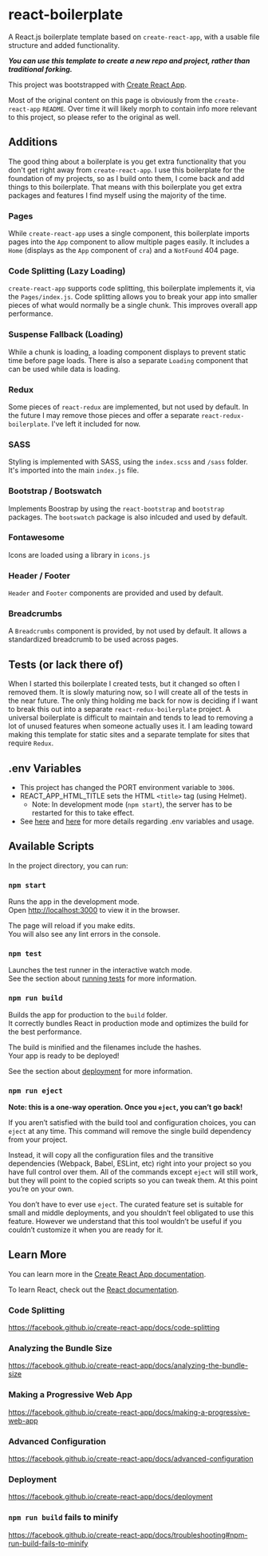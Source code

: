 # react-boilerplate

A React.js boilerplate template based on `create-react-app`, with a usable file structure and added functionality.

**_You can use this template to create a new repo and project, rather than traditional forking._**

This project was bootstrapped with [Create React App](https://github.com/facebook/create-react-app).

Most of the original content on this page is obviously from the `create-react-app` `README`. Over time it will likely morph to contain info more relevant to this project, so please refer to the original as well.

## Additions

The good thing about a boilerplate is you get extra functionality that you don't get right away from `create-react-app`. I use this boilerplate for the foundation of my projects, so as I build onto them, I come back and add things to this boilerplate. That means with this boilerplate you get extra packages and features I find myself using the majority of the time.

### Pages

While `create-react-app` uses a single component, this boilerplate imports pages into the `App` component to allow multiple pages easily. It includes a `Home` (displays as the `App` component of `cra`) and a `NotFound` 404 page.

### Code Splitting (Lazy Loading)

`create-react-app` supports code splitting, this boilerplate implements it, via the `Pages/index.js`. Code splitting allows you to break your app into smaller pieces of what would normally be a single chunk. This improves overall app performance.

### Suspense Fallback (Loading)

While a chunk is loading, a loading component displays to prevent static time before page loads. There is also a separate `Loading` component that can be used while data is loading.

### Redux

Some pieces of `react-redux` are implemented, but not used by default. In the future I may remove those pieces and offer a separate `react-redux-boilerplate`. I've left it included for now.

### SASS

Styling is implemented with SASS, using the `index.scss` and `/sass` folder. It's imported into the main `index.js` file.

### Bootstrap / Bootswatch

Implements Boostrap by using the `react-bootstrap` and `bootstrap` packages. The `bootswatch` package is also inlcuded and used by default.

### Fontawesome

Icons are loaded using a library in `icons.js`

### Header / Footer

`Header` and `Footer` components are provided and used by default.

### Breadcrumbs

A `Breadcrumbs` component is provided, by not used by default. It allows a standardized breadcrumb to be used across pages.

## Tests (or lack there of)

When I started this boilerplate I created tests, but it changed so often I removed them. It is slowly maturing now, so I will create all of the tests in the near future. The only thing holding me back for now is deciding if I want to break this out into a separate `react-redux-boilerplate` project. A universal boilerplate is difficult to maintain and tends to lead to removing a lot of unused features when someone actually uses it. I am leading toward making this template for static sites and a separate template for sites that require `Redux`.

## .env Variables

- This project has changed the PORT environment variable to `3006`.
- REACT_APP_HTML_TITLE sets the HTML `<title>` tag (using Helmet).
  - Note: In development mode (`npm start`), the server has to be restarted for this to take effect.
- See [here](https://create-react-app.dev/docs/advanced-configuration) and [here](https://create-react-app.dev/docs/adding-custom-environment-variables) for more details regarding .env variables and usage.

## Available Scripts

In the project directory, you can run:

### `npm start`

Runs the app in the development mode.<br>
Open [http://localhost:3000](http://localhost:3000) to view it in the browser.

The page will reload if you make edits.<br>
You will also see any lint errors in the console.

### `npm test`

Launches the test runner in the interactive watch mode.<br>
See the section about [running tests](https://facebook.github.io/create-react-app/docs/running-tests) for more information.

### `npm run build`

Builds the app for production to the `build` folder.<br>
It correctly bundles React in production mode and optimizes the build for the best performance.

The build is minified and the filenames include the hashes.<br>
Your app is ready to be deployed!

See the section about [deployment](https://facebook.github.io/create-react-app/docs/deployment) for more information.

### `npm run eject`

**Note: this is a one-way operation. Once you `eject`, you can’t go back!**

If you aren’t satisfied with the build tool and configuration choices, you can `eject` at any time. This command will remove the single build dependency from your project.

Instead, it will copy all the configuration files and the transitive dependencies (Webpack, Babel, ESLint, etc) right into your project so you have full control over them. All of the commands except `eject` will still work, but they will point to the copied scripts so you can tweak them. At this point you’re on your own.

You don’t have to ever use `eject`. The curated feature set is suitable for small and middle deployments, and you shouldn’t feel obligated to use this feature. However we understand that this tool wouldn’t be useful if you couldn’t customize it when you are ready for it.

## Learn More

You can learn more in the [Create React App documentation](https://facebook.github.io/create-react-app/docs/getting-started).

To learn React, check out the [React documentation](https://reactjs.org/).

### Code Splitting

https://facebook.github.io/create-react-app/docs/code-splitting

### Analyzing the Bundle Size

https://facebook.github.io/create-react-app/docs/analyzing-the-bundle-size

### Making a Progressive Web App

https://facebook.github.io/create-react-app/docs/making-a-progressive-web-app

### Advanced Configuration

https://facebook.github.io/create-react-app/docs/advanced-configuration

### Deployment

https://facebook.github.io/create-react-app/docs/deployment

### `npm run build` fails to minify

https://facebook.github.io/create-react-app/docs/troubleshooting#npm-run-build-fails-to-minify
